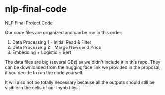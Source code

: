 # nlp-final-code
 NLP Final Project Code

Our code files are organized and can be run in this order:

1. Data Processing 1 - Initial Read & Filter
2. Data Processing 2 - Merge News and Price
3. Embedding + Logistic + Bert

The data files are big (several GBs) so we didn't include it in this repo. They can be downloaded from the hugging face link we provided in the proposal, if you decide to run the code yourself.

It will also not be totally necessary because all the outputs should still be visible in the cells of our ipynb files.

